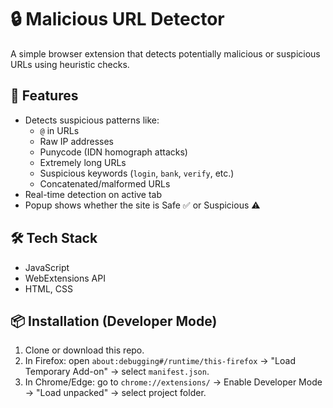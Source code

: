 # 🔒 Malicious URL Detector

A simple browser extension that detects potentially malicious or suspicious URLs using heuristic checks.

## 🚀 Features
- Detects suspicious patterns like:
  - `@` in URLs
  - Raw IP addresses
  - Punycode (IDN homograph attacks)
  - Extremely long URLs
  - Suspicious keywords (`login`, `bank`, `verify`, etc.)
  - Concatenated/malformed URLs
- Real-time detection on active tab
- Popup shows whether the site is Safe ✅ or Suspicious ⚠️

## 🛠️ Tech Stack
- JavaScript
- WebExtensions API
- HTML, CSS

## 📦 Installation (Developer Mode)
1. Clone or download this repo.
2. In Firefox: open `about:debugging#/runtime/this-firefox` → "Load Temporary Add-on" → select `manifest.json`.
3. In Chrome/Edge: go to `chrome://extensions/` → Enable Developer Mode → "Load unpacked" → select project folder.
